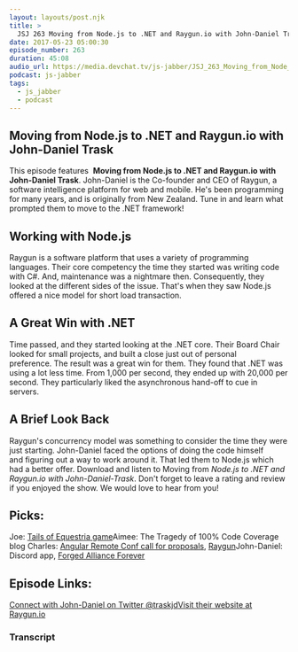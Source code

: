 ```yaml
---
layout: layouts/post.njk
title: >
  JSJ 263 Moving from Node.js to .NET and Raygun.io with John-Daniel Trask
date: 2017-05-23 05:00:30
episode_number: 263
duration: 45:08
audio_url: https://media.devchat.tv/js-jabber/JSJ_263_Moving_from_Node_js_to_NET_and_Raygun_io_with_John_Daniel_Trask.mp3
podcast: js-jabber
tags:
  - js_jabber
  - podcast
---
```


## Moving from Node.js to .NET and Raygun.io with John-Daniel Trask

This episode features&nbsp; **Moving from Node.js to .NET and Raygun.io with John-Daniel Trask**. John-Daniel is the Co-founder and CEO of Raygun, a software intelligence platform for web and mobile. He's been programming for many years, and is originally from New Zealand. Tune in and learn what prompted them to move to the .NET framework!

## Working with&nbsp;Node.js

Raygun is a software platform that uses&nbsp;a variety of programming languages. Their core competency the time they started was writing code with C#. And, maintenance was a nightmare then. Consequently, they looked at the different sides of the issue. That's when they saw Node.js offered a nice model for short load transaction.

## A Great Win with .NET

Time passed, and they started&nbsp;looking at the .NET core.&nbsp;Their Board Chair looked for small projects, and built a close just out of personal preference.&nbsp;The result was a great win for them. They found that .NET was using a lot less time. From 1,000 per second, they ended up with 20,000 per second. They particularly liked the asynchronous hand-off to cue in servers.

## A Brief Look Back

Raygun's&nbsp;concurrency model was something to consider&nbsp;the time they were just starting. John-Daniel faced the options of doing the code himself and&nbsp;figuring out a way to work around it. That led them to Node.js which had a better offer. Download and listen to Moving from _Node.js to .NET and Raygun.io with John-Daniel-Trask_.&nbsp;Don't forget to leave a rating and review if you enjoyed the show. We would love to hear from you!

## Picks:

Joe: [Tails of Equestria game](https://riverhorse.eu/our-games/my-little-pony-tails-of-equestria/)Aimee: The Tragedy of 100% Code Coverage blog Charles: [Angular Remote Conf call for proposals](https://devchat.tv/conferences/angular-remote-conf-2017), [Raygun](https://raygun.com/)John-Daniel: Discord app, [Forged Alliance Forever](https://www.faforever.com/)

## Episode Links:

[Connect with John-Daniel on Twitter @traskjd](https://twitter.com/traskjd?lang=en)[Visit their website at Raygun.io](https://raygun.com/)

### Transcript
